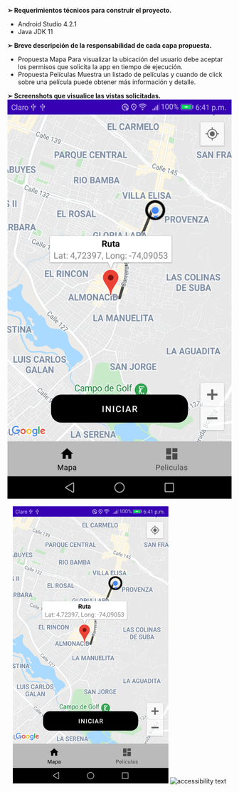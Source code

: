 

**➢ Requerimientos técnicos para construir el proyecto.**
* Android Studio 4.2.1
* Java JDK 11

**➢ Breve descripción de la responsabilidad de cada capa propuesta.**

* Propuesta Mapa
  Para visualizar la ubicación del usuario debe aceptar los permisos que solicita la app en tiempo de ejecución.
* Propuesta Películas
  Muestra un listado de películas y cuando de click sobre una película puede obtener más información y detalle.

**➢ Screenshots que visualice las vistas solicitadas.**
![Screenshot](imagenes/uno.png)
<p align="center">
  <img src="imagenes/uno.png" width="350" title="hover text">
  <img src="your_relative_path_here_number_2_large_name" width="350" alt="accessibility text">
</p>
